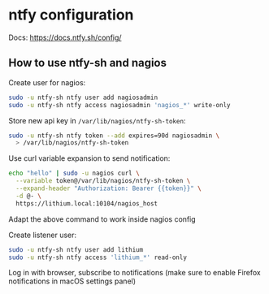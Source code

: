 # ntfy configuration

Docs: https://docs.ntfy.sh/config/

## How to use ntfy-sh and nagios

Create user for nagios:

```bash
sudo -u ntfy-sh ntfy user add nagiosadmin
sudo -u ntfy-sh ntfy access nagiosadmin 'nagios_*' write-only
```

Store new api key in `/var/lib/nagios/ntfy-sh-token`:

```bash
sudo -u ntfy-sh ntfy token --add expires=90d nagiosadmin \
  > /var/lib/nagios/ntfy-sh-token
```

Use curl variable expansion to send notification:

```bash
echo "hello" | sudo -u nagios curl \
  --variable token@/var/lib/nagios/ntfy-sh-token \
  --expand-header "Authorization: Bearer {{token}}" \
  -d @- \
  https://lithium.local:10104/nagios_host
```

Adapt the above command to work inside nagios config

Create listener user:

```bash
sudo -u ntfy-sh ntfy user add lithium
sudo -u ntfy-sh ntfy access 'lithium_*' read-only
```

Log in with browser, subscribe to notifications (make sure to enable Firefox
notifications in macOS settings panel)
